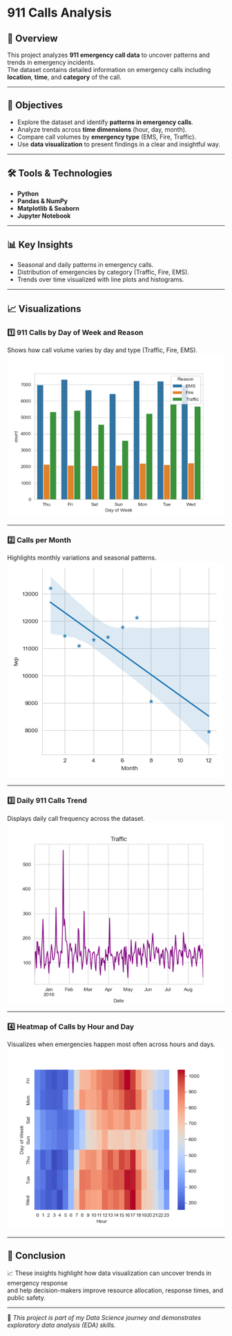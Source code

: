 # 911 Calls Analysis

## 📌 Overview  
This project analyzes **911 emergency call data** to uncover patterns and trends in emergency incidents.  
The dataset contains detailed information on emergency calls including **location**, **time**, and **category** of the call.

---

## 🎯 Objectives  
- Explore the dataset and identify **patterns in emergency calls**.  
- Analyze trends across **time dimensions** (hour, day, month).  
- Compare call volumes by **emergency type** (EMS, Fire, Traffic).  
- Use **data visualization** to present findings in a clear and insightful way.

---

## 🛠 Tools & Technologies  
- **Python**  
- **Pandas & NumPy**  
- **Matplotlib & Seaborn**  
- **Jupyter Notebook**

---

## 📊 Key Insights  
- Seasonal and daily patterns in emergency calls.  
- Distribution of emergencies by category (Traffic, Fire, EMS).  
- Trends over time visualized with line plots and histograms.

---

## 📈 Visualizations  

### 1️⃣ 911 Calls by Day of Week and Reason  
Shows how call volume varies by day and type (Traffic, Fire, EMS).  
![](./images/calls_by_day_reason.png)

---

### 2️⃣ Calls per Month  
Highlights monthly variations and seasonal patterns.  
![](./images/calls_per_month.png)

---

### 3️⃣ Daily 911 Calls Trend  
Displays daily call frequency across the dataset.  
![](./images/daily_calls.png)

---

### 4️⃣ Heatmap of Calls by Hour and Day  
Visualizes when emergencies happen most often across hours and days.  
![](./images/heatmap_day_hour.png)

---

## 🧩 Conclusion
📈 These insights highlight how data visualization can uncover trends in emergency response  
and help decision-makers improve resource allocation, response times, and public safety.

---

🚀 *This project is part of my Data Science journey and demonstrates exploratory data analysis (EDA) skills.*
